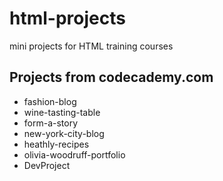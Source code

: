 # html-projects
mini projects for HTML training courses
## Projects from codecademy.com
* fashion-blog
* wine-tasting-table
* form-a-story
* new-york-city-blog
* heathly-recipes
* olivia-woodruff-portfolio
* DevProject